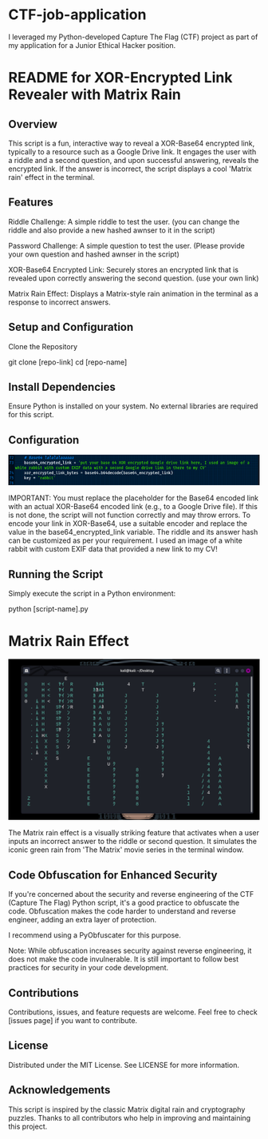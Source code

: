 # CTF-job-application
I leveraged my Python-developed Capture The Flag (CTF) project as part of my application for a Junior Ethical Hacker position.

# README for XOR-Encrypted Link Revealer with Matrix Rain

## Overview

This script is a fun, interactive way to reveal a XOR-Base64 encrypted link, typically to a resource such as a Google Drive link. It engages the user with a riddle and a second question, and upon successful answering, reveals the encrypted link. If the answer is incorrect, the script displays a cool  'Matrix rain' effect in the terminal.

## Features

Riddle Challenge: A simple riddle to test the user. (you can change the riddle and also provide a new hashed awnser to it in the script)

Password Challenge: A simple question to test the user. (Please provide your own question and hashed awnser in the script)

XOR-Base64 Encrypted Link: Securely stores an encrypted link that is revealed upon correctly answering the second question. (use your own link)

Matrix Rain Effect: Displays a Matrix-style rain animation in the terminal as a response to incorrect answers.


## Setup and Configuration

Clone the Repository

git clone [repo-link]
cd [repo-name]

## Install Dependencies

Ensure Python is installed on your system.
No external libraries are required for this script.

## Configuration

![Don't forget to change this](https://github.com/GlitchGh0st/CTF-job-application/blob/main/Screenshot%202024-01-03%20160734.png)

IMPORTANT: You must replace the placeholder for the Base64 encoded link with an actual XOR-Base64 encoded link (e.g., to a Google Drive file). If this is not done, the script will not function correctly and may throw errors.
To encode your link in XOR-Base64, use a suitable encoder and replace the value in the base64_encrypted_link variable.
The riddle and its answer hash can be customized as per your requirement. I used an image of a white rabbit with custom EXIF data that provided a new link to my CV!


## Running the Script

Simply execute the script in a Python environment:

python [script-name].py


# Matrix Rain Effect

![Matrix Rain Effect](https://github.com/GlitchGh0st/CTF-job-application/blob/main/Screenshot%202024-01-03%20155642.png)


The Matrix rain effect is a visually striking feature that activates when a user inputs an incorrect answer to the riddle or second question. It simulates the iconic green rain from 'The Matrix' movie series in the terminal window.


## Code Obfuscation for Enhanced Security

If you're concerned about the security and reverse engineering of the CTF (Capture The Flag) Python script, it's a good practice to obfuscate the code. Obfuscation makes the code harder to understand and reverse engineer, adding an extra layer of protection.

I recommend using a PyObfuscater for this purpose. 

Note: While obfuscation increases security against reverse engineering, it does not make the code invulnerable. It is still important to follow best practices for security in your code development.


## Contributions

Contributions, issues, and feature requests are welcome. Feel free to check [issues page] if you want to contribute.

## License

Distributed under the MIT License. See LICENSE for more information.

## Acknowledgements

This script is inspired by the classic Matrix digital rain and cryptography puzzles.
Thanks to all contributors who help in improving and maintaining this project.

